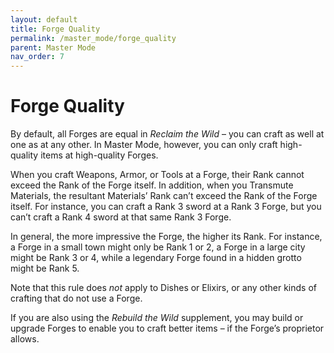 ```yaml
---
layout: default
title: Forge Quality
permalink: /master_mode/forge_quality
parent: Master Mode
nav_order: 7
---
```


# Forge Quality

By default, all Forges are equal in *Reclaim the Wild* – you can craft as well at one as at any other. In Master Mode, however, you can only craft high-quality items at high-quality Forges.

When you craft Weapons, Armor, or Tools at a Forge, their Rank cannot exceed the Rank of the Forge itself. In addition, when you Transmute Materials, the resultant Materials’ Rank can’t exceed the Rank of the Forge itself. For instance, you can craft a Rank 3 sword at a Rank 3 Forge, but you can’t craft a Rank 4 sword at that same Rank 3 Forge.

In general, the more impressive the Forge, the higher its Rank. For instance, a Forge in a small town might only be Rank 1 or 2, a Forge in a large city might be Rank 3 or 4, while a legendary Forge found in a hidden grotto might be Rank 5.

Note that this rule does *not* apply to Dishes or Elixirs, or any other kinds of crafting that do not use a Forge.

If you are also using the *Rebuild the Wild* supplement, you may build or upgrade Forges to enable you to craft better items – if the Forge’s proprietor allows.

